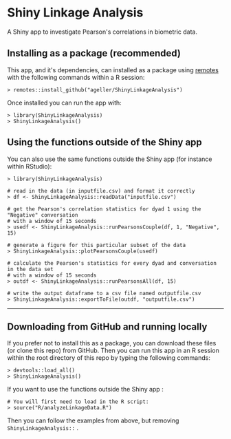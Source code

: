 # Shiny Linkage Analysis

A Shiny app to investigate Pearson's correlations in biometric data.

## Installing as a package (recommended)
This app, and it's dependencies, can installed as a package using [remotes](https://github.com/r-lib/remotes) with the following commands within a R session:
```
> remotes::install_github("ageller/ShinyLinkageAnalysis")
```

Once installed you can run the app with:
```
> library(ShinyLinkageAnalysis)
> ShinyLinkageAnalysis()
```

## Using the functions outside of the Shiny app

You can also use the same functions outside the Shiny app (for instance within RStudio):

```
> library(ShinyLinkageAnalysis)
```

```
# read in the data (in inputfile.csv) and format it correctly
> df <- ShinyLinkageAnalysis::readData("inputfile.csv") 
```

```
# get the Pearson's correlation statistics for dyad 1 using the "Negative" conversation 
# with a window of 15 seconds
> usedf <- ShinyLinkageAnalysis::runPearsonsCouple(df, 1, "Negative", 15) 
```

```
# generate a figure for this particular subset of the data 
> ShinyLinkageAnalysis::plotPearsonsCouple(usedf) 
```

```
# calculate the Pearson's statistics for every dyad and conversation in the data set 
# with a window of 15 seconds
> outdf <- ShinyLinkageAnalysis::runPearsonsAll(df, 15)
```

```
# write the output dataframe to a csv file named outputfile.csv
> ShinyLinkageAnalysis::exportToFile(outdf, "outputfile.csv") 
```

---

## Downloading from GitHub and running locally

If you prefer not to install this as a package, you can download these files (or clone this repo) from GitHub.  Then you can run this app in an R session within the root directory of this repo by typing the following commands:
```
> devtools::load_all()
> ShinyLinkageAnalysis()
```

If you want to use the functions outside the Shiny app :

```
# You will first need to load in the R script:
> source("R/analyzeLinkageData.R")
```

Then you can follow the examples from above, but removing `ShinyLinkageAnalysis::` .